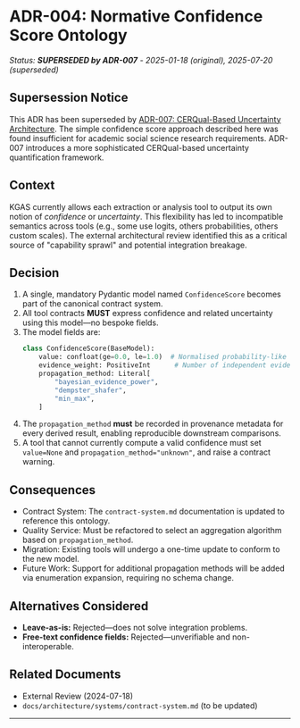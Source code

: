 # ADR-004: Normative Confidence Score Ontology

*Status: **SUPERSEDED by ADR-007** - 2025-01-18 (original), 2025-07-20 (superseded)*

## Supersession Notice

This ADR has been superseded by [ADR-007: CERQual-Based Uncertainty Architecture](./ADR-007-uncertainty-metrics.md). The simple confidence score approach described here was found insufficient for academic social science research requirements. ADR-007 introduces a more sophisticated CERQual-based uncertainty quantification framework.

## Context

KGAS currently allows each extraction or analysis tool to output its own notion of *confidence* or *uncertainty*. This flexibility has led to incompatible semantics across tools (e.g., some use logits, others probabilities, others custom scales). The external architectural review identified this as a critical source of "capability sprawl" and potential integration breakage.

## Decision

1. A single, mandatory Pydantic model named `ConfidenceScore` becomes part of the canonical contract system.
2. All tool contracts **MUST** express confidence and related uncertainty using this model—no bespoke fields.
3. The model fields are:
   ```python
   class ConfidenceScore(BaseModel):
       value: confloat(ge=0.0, le=1.0)  # Normalised probability-like confidence
       evidence_weight: PositiveInt      # Number of independent evidence items supporting the value
       propagation_method: Literal[
           "bayesian_evidence_power",
           "dempster_shafer",
           "min_max",
       ]
   ```
4. The `propagation_method` **must** be recorded in provenance metadata for every derived result, enabling reproducible downstream comparisons.
5. A tool that cannot currently compute a valid confidence must set `value=None` and `propagation_method="unknown"`, and raise a contract warning.

## Consequences

* Contract System: The `contract-system.md` documentation is updated to reference this ontology.
* Quality Service: Must be refactored to select an aggregation algorithm based on `propagation_method`.
* Migration: Existing tools will undergo a one-time update to conform to the new model.
* Future Work: Support for additional propagation methods will be added via enumeration expansion, requiring no schema change.

## Alternatives Considered

* **Leave-as-is:** Rejected—does not solve integration problems.
* **Free-text confidence fields:** Rejected—unverifiable and non-interoperable.

## Related Documents

* External Review (2024-07-18)
* `docs/architecture/systems/contract-system.md` (to be updated)

--- 